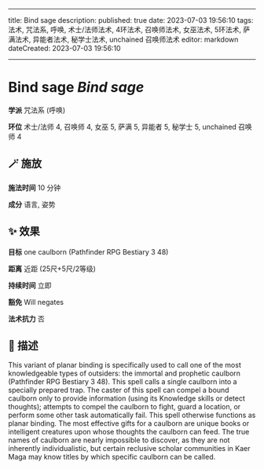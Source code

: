 
---
title: Bind sage
description: 
published: true
date: 2023-07-03 19:56:10
tags: 法术, 咒法系, 呼唤, 术士/法师法术, 4环法术, 召唤师法术, 女巫法术, 5环法术, 萨满法术, 异能者法术, 秘学士法术, unchained 召唤师法术
editor: markdown
dateCreated: 2023-07-03 19:56:10

---

# **Bind sage** *Bind sage*

**学派** 咒法系 (呼唤) 

**环位** 术士/法师 4, 召唤师 4, 女巫 5, 萨满 5, 异能者 5, 秘学士 5, unchained 召唤师 4

## 🪄 施放

**施法时间** 10 分钟

**成分** 语言, 姿势

## ✨ 效果 

**目标** one caulborn (Pathfinder RPG Bestiary 3 48) 

**距离** 近距 (25尺+5尺/2等级)  

**持续时间** 立即 

**豁免** Will negates

**法术抗力** 否

## 📖 描述

This variant of planar binding is specifically used to call one of the most knowledgeable types of outsiders: the immortal and prophetic caulborn (Pathfinder RPG Bestiary 3 48). This spell calls a single caulborn into a specially prepared trap. The caster of this spell can compel a bound caulborn only to provide information (using its Knowledge skills or detect thoughts); attempts to compel the caulborn to fight, guard a location, or perform some other task automatically fail.  This spell otherwise functions as planar binding. The most effective gifts for a caulborn are unique books or intelligent creatures upon whose thoughts the caulborn can feed. The true names of caulborn are nearly impossible to discover, as they are not inherently individualistic, but certain reclusive scholar communities in Kaer Maga may know titles by which specific caulborn can be called.
    